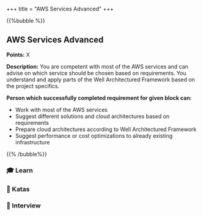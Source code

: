 +++
title = "AWS Services Advanced"
+++

{{%bubble %}}

## AWS Services Advanced

**Points:** X

**Description:** You are competent with most of the AWS services and can advise on which service should be chosen based on requirements. You understand and apply parts of the Well Architectured Framework based on the project specifics.

**Person which successfully completed requirement for given block can:**

- Work with most of the AWS services
- Suggest different solutions and cloud architectures based on requirements
- Prepare cloud architectures according to Well Architectured Framework
- Suggest performance or cost optimizations to already existing infrastructure

{{% /bubble%}}

### 🎓 Learn
### 📝 Katas
### 🎤 Interview
